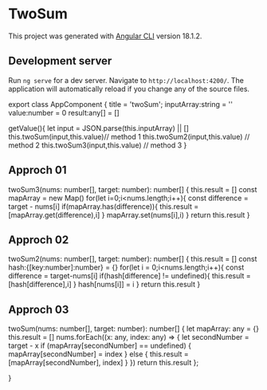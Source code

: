 # TwoSum

This project was generated with [Angular CLI](https://github.com/angular/angular-cli) version 18.1.2.

## Development server

Run `ng serve` for a dev server. Navigate to `http://localhost:4200/`. The application will automatically reload if you change any of the source files.

export class AppComponent {
  title = 'twoSum';
  inputArray:string = ''
  value:number = 0
  result:any[] = []


  getValue(){
    let input = JSON.parse(this.inputArray) || []
    this.twoSum(input,this.value)// method 1
    this.twoSum2(input,this.value) // method 2
    this.twoSum3(input,this.value) // method 3
  }
## Approch 01
  twoSum3(nums: number[], target: number): number[] {
    this.result = []
    const mapArray = new Map()
    for(let i=0;i<nums.length;i++){
      const difference = target - nums[i]
      if(mapArray.has(difference)){
        this.result = [mapArray.get(difference),i]
      }
      mapArray.set(nums[i],i)
    }
    return this.result
  }
## Approch 02
  twoSum2(nums: number[], target: number): number[] {
    this.result = []
    const hash:{[key:number]:number} = {}
    for(let i = 0;i<nums.length;i++){
      const difference = target-nums[i]
      if(hash[difference] != undefined){
        this.result = [hash[difference],i]
      }
      hash[nums[i]] = i
    }
    return this.result
  }
## Approch 03
  twoSum(nums: number[], target: number): number[] {
    let mapArray: any = {}
    this.result = []
    nums.forEach((x: any, index: any) => {
        let secondNumber = target - x
        if (mapArray[secondNumber] == undefined) {
            mapArray[secondNumber] = index
        } else {
            this.result = [mapArray[secondNumber], index]
        }
    })
    return this.result
  };


}

